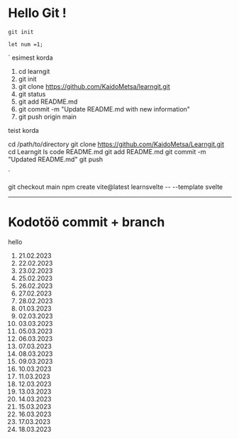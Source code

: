 # Hello Git !

`git init`


```
let num =1;
```

`
esimest korda

1. cd learngit
2. git init
3. git clone https://github.com/KaidoMetsa/learngit.git
4. git status
5. git add README.md
6. git commit -m "Update README.md with new information"
7. git push origin main

teist korda 

cd /path/to/directory
git clone https://github.com/KaidoMetsa/Learngit.git
cd Learngit
ls
code README.md
git add README.md
git commit -m "Updated README.md"
git push

`


git checkout main
npm create vite@latest learnsvelte -- --template svelte





______________________________

# Kodotöö commit + branch 

hello

1. 21.02.2023
2. 22.02.2023
3. 23.02.2023
4. 25.02.2023
5. 26.02.2023
6. 27.02.2023
7. 28.02.2023
8. 01.03.2023
9. 02.03.2023
10. 03.03.2023
11. 05.03.2023
12. 06.03.2023
13. 07.03.2023
14. 08.03.2023
15. 09.03.2023
16. 10.03.2023
17. 11.03.2023
18. 12.03.2023
19. 13.03.2023
20. 14.03.2023
21. 15.03.2023
22. 16.03.2023
23. 17.03.2023
24. 18.03.2023

